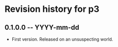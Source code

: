 # Revision history for p3

## 0.1.0.0 -- YYYY-mm-dd

* First version. Released on an unsuspecting world.
